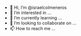- 👋 Hi, I’m @israelcolmeneros
- 👀 I’m interested in ...
- 🌱 I’m currently learning ...
- 💞️ I’m looking to collaborate on ...
- 📫 How to reach me ...

<!---
israelcolmeneros/israelcolmeneros is a ✨ special ✨ repository because its `README.md` (this file) appears on your GitHub profile.
You can click the Preview link to take a look at your changes.
--->
